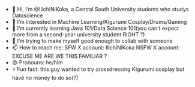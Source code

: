 - 👋 Hi, I’m @IlichiNiKoka, a Central South University students who studys Datascience
- 👀 I’m interested in Machine Learning/Kigurumi Cosplay/Drums/Gaming
- 🌱 I’m currently learning Java 101/Data Science 101(you can't expect more from a second-year university student RIGHT ?)
- 💞️ I’m trying to make myself good enough to collab with someone
- 📫 How to reach me: SFW X account: IlichiNiKoka NSFW X account: EXCUSE ME ARE WE THIS FAMILIAR ?
- 😄 Pronouns: he/him
- ⚡ Fun fact: this guy wanted to try crossdressing Kigurumi cosplay but have no money to do so(?)

<!---
IlichiNiKoka/IlichiNiKoka is a ✨ special ✨ repository because its `README.md` (this file) appears on your GitHub profile.
You can click the Preview link to take a look at your changes.
--->
